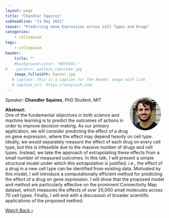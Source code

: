 ```yaml
---
layout: page
title: "Chandler Squires"
subheadline: "11 May 2021"
teaser: "Predicting Gene Expression across Cell Types and Drugs"
categories:
    - colloquium
tags:
    - colloquium
header:
    title: ""
    #background-color: "#EFC94C;"
#    pattern: pattern_concrete.jpg
    image_fullwidth: banner.jpg
   # caption: This is a caption for the header image with link
   # caption_url: https://unsplash.com/
---
```


 <img src="../../people/ChandlerSquires.png"
     alt="ChandlerSquires"
     width="100"
     style="float: right; margin-right: 10px; border-radius:50%;" />


Speaker: **Chandler Squires**, PhD Student, MIT

**Abstract:** <br/>
One of the fundamental objectives in both science and machine learning is to predict the outcomes of actions in order to improve decision-making. As our primary application, we will consider predicting the effect of a drug on gene expression, where the effect may depend heavily on cell type.
 Ideally, we would separately measure the effect of each drug on every cell type, but this is infeasible due to the massive number of drugs and cell types. Instead, we take the approach of extrapolating these effects from a small number of measured outcomes. In this talk, I will present a simple structural model under which this extrapolation is justified, i.e., the effect of a drug in a new cell type can be identified from existing data. Motivated by this model, I will introduce a computationally efficient method for predicting the effect of a drug on gene expression. I will show that the proposed model and method are particularly effective on the prominent Connectivity Map dataset, which measures the effects of over 20,000 small molecules across 70 cell types. Finally, I will end with a discussion of broader scientific applications of the proposed method.


<a class="radius button small" href="https://drive.google.com/file/d/1dUVzLi43NNVgyPEF4JnK07laliUQKaiL/view?usp=sharing">Watch Back ›</a>

[1]: https://bereau.group/
[2]: /blog/
[9]: /contact/
[3]:https://github.com/undark-lab/swyft
[4]:https://arxiv.org/abs/2011.13951
[5]:http://www.mathben.com/
[6]:https://pubs.acs.org/doi/10.1021/acs.jctc.0c00981
[7]:https://github.com/Ensing-Laboratory/FABULOUS
